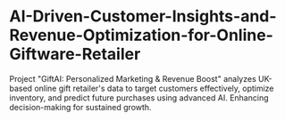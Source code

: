 # AI-Driven-Customer-Insights-and-Revenue-Optimization-for-Online-Giftware-Retailer
Project "GiftAI: Personalized Marketing &amp; Revenue Boost" analyzes UK-based online gift retailer's data to target customers effectively, optimize inventory, and predict future purchases using advanced AI. Enhancing decision-making for sustained growth.
